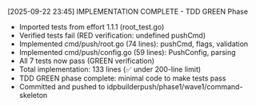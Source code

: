 
[2025-09-22 23:45] IMPLEMENTATION COMPLETE - TDD GREEN Phase
  - Imported tests from effort 1.1.1 (root_test.go)
  - Verified tests fail (RED verification: undefined pushCmd)
  - Implemented cmd/push/root.go (74 lines): pushCmd, flags, validation
  - Implemented cmd/push/config.go (59 lines): PushConfig, parsing
  - All 7 tests now pass (GREEN verification)
  - Total implementation: 133 lines (✅ under 200-line limit)
  - TDD GREEN phase complete: minimal code to make tests pass
  - Committed and pushed to idpbuilderpush/phase1/wave1/command-skeleton

